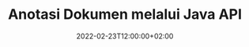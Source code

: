 ---
############################# Static ############################
layout: "product"
date: 2022-02-23T12:00:00+02:00
draft: false

product: "Annotation"
product_tag: "annotation"
platform: "Java"
platform_tag: "java"

############################# Head ############################
head_title: "API Anotasi Dokumen Java | Lihat & Anotasi Gambar PDF Word Excel PPTX"
head_description: "API Anotasi Dokumen Java. Lihat, beri tag, komentar & anotasi PDF Word DOCX, Excel XLSX, PPTX, EML EMLX, VSS VSD, OTP, CAD & format file gambar."

############################# Header ##########################
title: "Anotasi Dokumen melalui Java API"
description: "Bangun Aplikasi Java dengan kemampuan untuk Melihat & Membuat Anotasi PDF, HTML, MS Office, dan format dokumen lainnya tanpa menginstal perangkat lunak eksternal apa pun."
button:
    enable: true
    icon: "fas fa-arrow-down"
    label: "Unduh Uji Coba Gratis"
    link: "https://downloads.groupdocs.com/annotation/java"

############################# SubMenu #########################
submenu:
    enable: true
    
    left:
        img_alt: "GroupDocs.Annotation for Java"
        image: "https://www.groupdocs.cloud/templates/groupdocs/images/product-logos/groupdocs-annotation-java.png"
        product: "GroupDocs.Annotation"
        platform: "Java"

    middle:
        button:
            # button loop
            - link: "#features"
              text: "Fitur"

            # button loop
            - link: "https://products.groupdocs.app/annotation"
              text: "Demo Langsung"

            # button loop
            - link: "https://purchase.groupdocs.com/pricing/annotation/java"
              text: "Harga"

    right:
        link_download: "https://downloads.groupdocs.com/annotation"
        link_learn: "https://docs.groupdocs.com/annotation/java/"
        link_buy: "https://purchase.groupdocs.com"

############################# Overview ############################
overview:
    enable: true
    content: |
      GroupDocs.Annotation Java API adalah produk yang memungkinkan Anda bekerja dengan anotasi dalam dokumen di berbagai platform dan sistem operasi, seperti Android, MacOS, Linux, Windows. GroupDocs.Annotation menyediakan perpustakaan dengan API sederhana yang memberikan banyak keuntungan: misalnya, jika Anda perlu menjaga kerahasiaan data atau memilih berapa banyak daya yang Anda perlukan untuk bekerja dengan perpustakaan, atau mengubah sebagian pekerjaan dengan anotasi, perpustakaan sangat ringan dan fleksibel.

      GroupDocs.Annotation untuk Java API memungkinkan Anda bekerja dengan berbagai jenis anotasi, yang meliputi: Teks, Polyline, Area, Garis Bawah, Titik, Tanda Air, Panah, Ellipse, Penggantian Teks, Jarak, Bidang Teks, Redaksi Sumber Daya, dll. Dan mendukung sebagian besar format dokumen populer seperti: PDF, HTML, Microsoft Office Word, spreadsheet Excel, presentasi PowerPoint, Visio, email Outlook, gambar, metafile, gambar CAD dan berbagai format lainnya. API menyediakan kemampuan untuk mendapatkan thumbnail halaman dokumen dan mendukung impor dan ekspor anotasi ke dan dari file PDF.

      Dengan menggunakan library, Anda dapat [menambahkan](/annotation/java/bmp/), [edit](/annotation/java/bmp/), [mengekstrak](/annotation/java/bmp/) dan [delete](/annotation /Java/bmp/) anotasi dari dokumen, putar dokumen, ubah solusi thumbnail dan ini bukan daftar lengkap dari semua kemungkinan. Ini juga menawarkan kumpulan objek data yang komprehensif untuk menyesuaikan properti anotasi sesuai kebutuhan Anda dalam semua format dokumen yang didukung.

      Bekerja dengan GroupDocs.Annotation untuk Java API sangat sederhana dan hanya terdiri dari beberapa langkah dasar. Pada awalnya Anda perlu menyiapkan lisensi, lalu pilih file yang ingin Anda kerjakan, lalu manipulasi entah bagaimana dengan anotasi dokumen (hapus/edit/ekstrak/hapus) dan simpan hasilnya. Untuk informasi selengkapnya, lihat [dokumentasi] produk (https://docs.groupdocs.com/annotation/java/getting-started/) atau [contoh](https://github.com/groupdocs-annotation/GroupDocs.Annotation) kami -untuk-Java) ditetapkan.
      
      GroupDocs.Annotation diperbarui secara berkala dan memberikan dukungan untuk pelanggannya, Anda selalu dapat mengajukan pertanyaan kepada kami atau mengirimkan ide Anda atau memberi tahu kami tentang kebutuhan Anda akan sesuatu yang baru dan kami akan dengan senang hati mengimplementasikannya dalam versi baru kami.
    tabs:
      enable: true
      
      ## TAB ONE ##
      tab_one:
        description: |
          Berikut adalah ikhtisar GroupDocs.Annotation untuk Java:
      
        right:
          enable: true
          icon: "fab fa-html5"
          title:  Ringkasan
          content: |
            * Tambahkan Anotasi
            * Anotasi Ekspor 
            * Anotasi Impor
            * Balas Berdasarkan Komentar
            * Kompatibilitas Anotasi
      
      ## TAB TWO ##
      tab_two:
        description: |
          GroupDocs.Annotation untuk Java mendukung semua [format file dokumen] populer (https://docs.groupdocs.com/annotation/java/supported-document-formats/) termasuk: Microsoft Office, PDF, gambar, dan banyak lainnya.

        left:
          enable: true
          table:
            # table loop
            - title: "Microsoft Office Formats"
              content: |
                * **Word**: [DOC](/annotation/java/doc/), [DOCX](/annotation/java/docx/), [DOCM](/annotation/java/docm/), [DOT](/annotation/java/dot/), [DOTX](/annotation/java/dotx/), [RTF](/annotation/java/rtf/)
                * **Excel**: [XLS](/annotation/java/xls/), [XLSX](/annotation/java/xlsx/), [XLSB](/annotation/java/xlsb/), [XLSM](/annotation/java/xlsm/)
                * **PowerPoint**: [PPT](/annotation/java/ppt/), [PPTX](/annotation/java/pptx/), [PPS](/annotation/java/pps/), [PPSX](/annotation/java/ppsx/), [POTM](/annotation/java/potm/), [POTX](/annotation/java/potx/), [PPSM](/annotation/java/ppsm/), [PPTM](/annotation/java/pptm/), [WMF](/annotation/java/wmf/), [EMF](/annotation/java/emf/)
                * **Outlook**: [EML](/annotation/java/eml/), [EMLX](/annotation/java/emlx/), [MSG](/annotation/java/msg/)
                * **Visio**: [VSS](/annotation/java/vss/), [VST](/annotation/java/vst/), [VSD](/annotation/java/vsd/), [VSDX](/annotation/java/vsdx/), [VSX](/annotation/java/vsx/)

        right:
          enable: true
          table:
            # table loop
            - title: "Other Formats"
              content: |
                * **Portable**: [PDF](/annotation/java/pdf/) (PDF/A-1a, PDF/A-1b, PDF/A-2a)
                * **OpenDocument**: [ODT](/annotation/java/odt/), [ODS](/annotation/java/ods/), [ODP](/annotation/java/odp/)
                * **Images**: [BMP](/annotation/java/bmp/), [JPG](/annotation/java/jpg/), [JPEG](/annotation/java/jpeg/), [TIFF](/annotation/java/tiff/), [TIF](/annotation/java/tif/), [PNG](/annotation/java/png/), [GIF](/annotation/java/gif/), [DCM](/annotation/java/dcm/), [DICOM](/annotation/java/dicom/)
                * **AutoCAD**: [DWG](/annotation/java/dwg/), [DXF](/annotation/java/dxf/), [CAD](/annotation/java/cad/)
                * **Other**: [HTM](/annotation/java/htm/), [HTML](/annotation/java/html/), [CSV](/annotation/java/csv/), [DJVU](/annotation/java/djvu/), [OTP](/annotation/java/otp/), [OTT](/annotation/java/ott/)

      ## TAB THREE ##
      tab_three:
        description: |
          GroupDocs.Annotation untuk Java mendukung Sistem Operasi, Kerangka Kerja & Manajer Paket berikut:
        
        left:
          enable: true
          table:
            # table loop
            - icon: "fab fa-windows"
              title:  Sistem operasi
              content: |
                * Microsoft Windows Desktop
                * Microsoft Windows Server
                * Linux
                * MacOS

            # table loop
            - icon: "fas fa-code"
              title:  Framework yang Didukung
              content: |
                * Java 7 (1.7) and above

        right:
          enable: true
          table:
            # table loop
            - icon: "fas fa-cogs"
              title:  Lingkungan Pengembangan
              content: |
                * NetBeans
                * IntelliJ IDEA
                * Eclipse

            # table loop
            - icon: "fas fa-tools"
              title:  Bangun Alat Otomasi
              content: |
                * Maven

############################# Features ############################
features:
    enable: true
    title: GroupDocs.Anotasi untuk Fitur Java

    feature:
      # feature loop
      - icon: "fas fa-copy"
        link: "https://docs.groupdocs.com/annotation/java/add-area-annotation/"
        content: Tambahkan Anotasi Area di Dokumen dan Tautkan Komentar Sederhana & Bersarang

      # feature loop
      - icon: "fas fa-eye"
        link: "https://docs.groupdocs.com/annotation/java/add-arrow-annotation/"
        content: Arahkan ke Konten Tertentu menggunakan Anotasi Panah

      # feature loop
      - icon: "fas fa-bolt"
        link: "https://docs.groupdocs.com/annotation/java/add-watermark-annotation/"
        content: Setel Tanda Air Teks ke PDF, Slide, Lembar Kerja Excel, Gambar & Diagram pada Posisi Miring
      
      # feature loop
      - icon: "fas fa-file-powerpoint"
        link: "https://docs.groupdocs.com/annotation/java/add-point-annotation/"
        content: Tambahkan Komentar Munculan ke Tempat mana pun di Dokumen menggunakan Anotasi Titik

      # feature loop
      - icon: "fas fa-code"
        link: "https://docs.groupdocs.com/annotation/java/add-polyline-annotation/"
        content: Gunakan Anotasi Polyline untuk Menghubungkan Urutan Segmen Garis, Segmen Busur, atau keduanya

      # feature loop
      - icon: "fas fa-cloud"
        link: "https://docs.groupdocs.com/annotation/java/add-ellipse-annotation/"
        content: Tambahkan Anotasi Ellipse ke PDF, Dokumen Word, Spreadsheet, Presentasi, Diagram & Gambar

      # feature loop
      - icon: "fas fa-remove-format"
        link: "https://docs.groupdocs.com/annotation/java/add-watermark-annotation/"
        content: Tambahkan Tanda Air Lekukan untuk PDF, PowerPoint, Excel, Gambar & Diagram

      # feature loop
      - icon: "fas fa-comment-slash"
        link: "https://docs.groupdocs.com/annotation/java/add-underline-annotation/"
        content: Ambil Koordinat Anotasi Teks dalam Representasi Gambar Dokumen

      # feature loop
      - icon: "fas fa-location-arrow"
        link: "https://docs.groupdocs.com/annotation/java/add-annotation-to-the-document/"
        content: Garis bawahi, Coret atau Ubah Teks Tertentu dalam Dokumen

      # feature loop
      - icon: "fas fa-border-all"
        link: "https://docs.groupdocs.com/annotation/java/add-annotation-to-the-document/"
        content: Tambahkan Stempel Teks atau Tanda Air & Bidang Teks dalam Dokumen

      # feature loop
      - icon: "fas fa-wrench"
        link: "https://docs.groupdocs.com/annotation/java/add-point-annotation/"
        content: Impor & Ekspor Anotasi di antara Dokumen Word & Presentasi PowerPoint

      # feature loop
      - icon: "fas fa-columns"
        link: "https://docs.groupdocs.com/annotation/java/add-strikeout-annotation/"
        content: Anotasi Spreadsheet Excel dengan jenis Anotasi Teks, Penggantian Teks, Tanda Air & Redaksi Sumber Daya

      # feature loop
      - icon: "fas fa-file-word"
        link: "https://docs.groupdocs.com/annotation/java/get-file-info/"
        content: Tambahkan Anotasi Polyline, Coret, Garis Bawah, atau Teks ke Presentasi dan Slide PowerPoint

      # feature loop
      - icon: "fas fa-envelope"
        link: "https://docs.groupdocs.com/annotation/java/basic-usage/"
        content: Tandai Anotasi Titik dalam Presentasi menggunakan Koordinat X, Y

      # feature loop
      - icon: "fas fa-print"
        link: "https://docs.groupdocs.com/annotation/java/add-strikeout-annotation/"
        content: Tambahkan Coretan, Teks, Garis Bawah, atau Anotasi Polyline ke Gambar

      # feature loop
      - icon: "fas fa-file-archive"
        link: "https://docs.groupdocs.com/annotation/java/add-link-annotation/"
        content: Ambil Informasi Dokumen & Gambar untuk Diagram Visio, seperti VSS & VSD
      
      # feature loop
      - icon: "fas fa-file-code"
        link: "https://docs.groupdocs.com/annotation/java/basic-usage/"
        content: Dapatkan Gambar Kecil Halaman Dokumen & Bekerja dengan file TIFF multi-halaman

      # feature loop
      - icon: "fas fa-file-excel"
        link: "https://docs.groupdocs.com/annotation/java/get-file-info/"
        content: Ambil semua Anotasi Dokumen dengan Panggilan Fungsi Tunggal

      # feature loop
      - icon: "fas fa-heading"
        link: "https://docs.groupdocs.com/annotation/java/add-link-annotation/"
        content: Tambahkan Anotasi Tautan ke Presentasi PDF, Word & PowerPoint

      # feature loop
      - icon: "fas fa-project-diagram"
        link: "https://docs.groupdocs.com/annotation/java/add-point-annotation/"
        content: Dukungan Parsing Jalur SVG untuk PDF, Word, Diagram, Slide, dan format dokumen utama lainnya

      # feature loop
      - icon: "fas fa-cube"
        link: "https://docs.groupdocs.com/annotation/java/technical-support/"
        content: Dukungan untuk menambahkan Anotasi Tanda Air ke dokumen Word dan pembersihan untuk Penggantian Teks

      # feature loop
      - icon: "fab fa-uncharted"
        link: "https://docs.groupdocs.com/annotation/java/technical-support/"
        content: Dukungan Pemrosesan Bentuk dalam Diagram untuk Anotasi Teks
  
      # feature loop
      - icon: "fab fa-uncharted"
        link: "https://docs.groupdocs.com/annotation/java/advanced-usage/"
        content: Hemat Waktu dengan Melakukan Caching Halaman Pratinjau Dokumen untuk Pemrosesan Lebih Cepat
  
      # feature loop
      - icon: "fab fa-uncharted"
        link: "https://docs.groupdocs.com/annotation/java/add-annotation-to-the-document/"
        content: Membuat Anotasi Dokumen Word, Excel, dan PowerPoint dengan mudah bahkan dengan Format Lama

      # feature loop
      - icon: "fab fa-uncharted"
        link: "https://docs.groupdocs.com/annotation/java/add-distance-annotation/"
        content: Tampilkan Teks Anotasi Jarak untuk Excel, PowerPoint, dan Diagram

############################# Support ############################
support:
    enable: true

############################# Solutions ############################
solutions:
    enable: true
    title: GroupDocs.Annotation menawarkan API tampilan dokumen untuk lingkungan pengembangan populer lainnya

    solution:
        # solution loop
        - img_alt: "GroupDocs.Annotation for .NET"
          image: "https://www.groupdocs.cloud/templates/groupdocs/images/product-logos/groupdocs-annotation-net.png"
          product: "GroupDocs.Annotation"
          platform: ".NET"
          link: "/annotation/net/"

############################# Back to top ###############################
back_to_top:
  enable: true
---